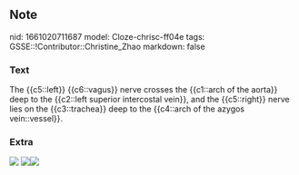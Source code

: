 ## Note
nid: 1661020711687
model: Cloze-chrisc-ff04e
tags: GSSE::!Contributor::Christine_Zhao
markdown: false

### Text
<div>
  <div>
    <div>
      The {{c5::left}} {{c6::vagus}} nerve crosses the {{c1::arch
      of the aorta}} deep to the {{c2::left superior intercostal
      vein}}, and the {{c5::right}} nerve lies on the
      {{c3::trachea}} deep to the {{c4::arch of the azygos
      vein::vessel}}.
    </div>
  </div>
</div>

### Extra
<img src="Screen%20Shot%202021-06-03%20at%207.42.49%20pm.png">
<img src=
"paste-036534d85acff87a386d79138bd555767bbba23a.jpg"><img src= 
"Screen%20Shot%202021-06-03%20at%207.43.07%20pm.png">
